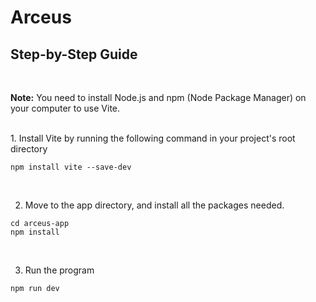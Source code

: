 # Arceus

## Step-by-Step Guide

<br>

**Note:**
You need to install Node.js and npm (Node Package Manager) on your computer to use Vite.

<br>
1. Install Vite by running the following command in your project's root directory

```
npm install vite --save-dev
```

<br>

2. Move to the app directory, and install all the packages needed.

```
cd arceus-app
npm install
```

<br>

3.  Run the program

```
npm run dev
```
